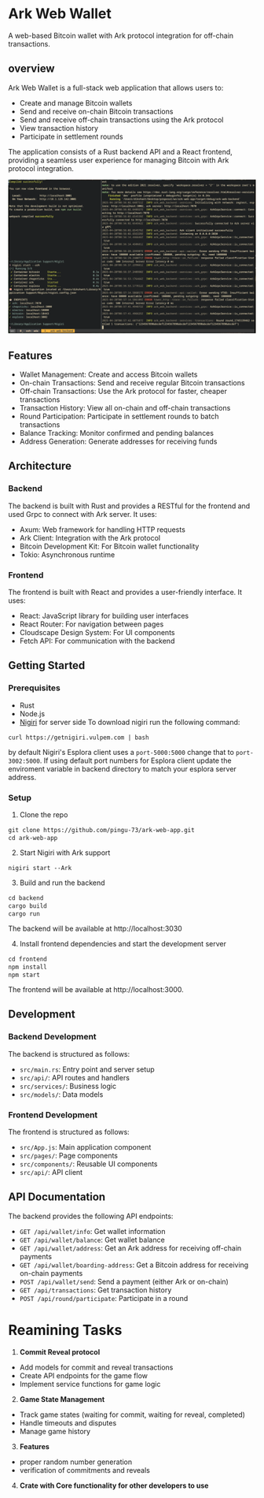 # Ark Web Wallet
A web-based Bitcoin wallet with Ark protocol integration for off-chain transactions.

## overview
Ark Web Wallet is a full-stack web application that allows users to:
- Create and manage Bitcoin wallets
- Send and receive on-chain Bitcoin transactions
- Send and receive off-chain transactions using the Ark protocol
- View transaction history
- Participate in settlement rounds

The application consists of a Rust backend API and a React frontend, providing a seamless user experience for managing Bitcoin with Ark protocol integration.

![backend-server](./assets/backend.png)

## Features
- Wallet Management: Create and access Bitcoin wallets
- On-chain Transactions: Send and receive regular Bitcoin transactions
- Off-chain Transactions: Use the Ark protocol for faster, cheaper transactions
- Transaction History: View all on-chain and off-chain transactions
- Round Participation: Participate in settlement rounds to batch transactions
- Balance Tracking: Monitor confirmed and pending balances
- Address Generation: Generate addresses for receiving funds

## Architecture
### Backend
The backend is built with Rust and provides a RESTful for the frontend and used Grpc to connect with Ark server. It uses:
- Axum: Web framework for handling HTTP requests
- Ark Client: Integration with the Ark protocol
- Bitcoin Development Kit: For Bitcoin wallet functionality
- Tokio: Asynchronous runtime

### Frontend
The frontend is built with React and provides a user-friendly interface. It uses:
- React: JavaScript library for building user interfaces
- React Router: For navigation between pages
- Cloudscape Design System: For UI components
- Fetch API: For communication with the backend

## Getting Started
### Prerequisites
- Rust
- Node.js
- [Nigiri](https://nigiri.vulpem.com/) for server side
To download nigiri run the following command:
```
curl https://getnigiri.vulpem.com | bash
```
by default Nigiri's Esplora client uses a `port-5000:5000` change that to `port-3002:5000`. If using default port numbers for Esplora client update the enviroment variable in backend directory to match your esplora server address.

### Setup
1. Clone the repo 
```
git clone https://github.com/pingu-73/ark-web-app.git
cd ark-web-app
```

2. Start Nigiri with Ark support
```
nigiri start --Ark
```

3. Build and run the backend
```
cd backend
cargo build
cargo run
```
The backend will be available at http://localhost:3030

4. Install frontend dependencies and start the development server
```
cd frontend
npm install
npm start
```
The frontend will be available at http://localhost:3000.

## Development
### Backend Development
The backend is structured as follows:
- `src/main.rs`: Entry point and server setup
- `src/api/`: API routes and handlers
- `src/services/`: Business logic
- `src/models/`: Data models

### Frontend Development
The frontend is structured as follows:
- `src/App.js`: Main application component
- `src/pages/`: Page components
- `src/components/`: Reusable UI components
- `src/api/`: API client

## API Documentation
The backend provides the following API endpoints:
- `GET /api/wallet/info`: Get wallet information
- `GET /api/wallet/balance`: Get wallet balance
- `GET /api/wallet/address`: Get an Ark address for receiving off-chain payments
- `GET /api/wallet/boarding-address`: Get a Bitcoin address for receiving on-chain payments
- `POST /api/wallet/send`: Send a payment (either Ark or on-chain)
- `GET /api/transactions`: Get transaction history
- `POST /api/round/participate`: Participate in a round


# Reamining Tasks
1. **Commit Reveal protocol**
- Add models for commit and reveal transactions
- Create API endpoints for the game flow
- Implement service functions for game logic

2. **Game State Management**
- Track game states (waiting for commit, waiting for reveal, completed)
- Handle timeouts and disputes
- Manage game history

3. **Features**
- proper random number generation
- verification of commitments and reveals

4. **Crate with Core functionality for other developers to use**